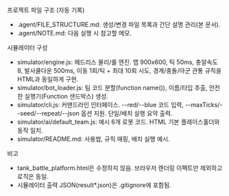 프로젝트 파일 구조 (자동 기록)

- .agent/FILE_STRUCTURE.md: 생성/변경 파일 목록과 간단 설명 관리(본 문서).
- .agent/NOTE.md: 다음 실행 시 참고할 메모.

시뮬레이터 구성
- simulator/engine.js: 헤드리스 물리/룰 엔진. 맵 900x600, 틱 50ms, 총알속도 8, 발사쿨다운 500ms, 이동 1회/틱 + 최대 10회 시도, 경계/충돌/아군 관통 규칙을 HTML과 동일하게 구현.
- simulator/bot_loader.js: 팀 코드 분할(function name()), 이름/타입 추출, 안전한 실행기(Function 샌드박스) 생성.
- simulator/cli.js: 커맨드라인 인터페이스. --red/--blue 코드 입력, --maxTicks/--seed/--repeat/--json 옵션 지원. 단일/배치 실행 요약 출력.
- simulator/ai/default_team.js: 예시 6개 로봇 코드. HTML 기본 플레이스홀더와 동작 일치.
- simulator/README.md: 사용법, 규칙 매핑, 배치 실행 예시.

비고
- tank_battle_platform.html은 수정하지 않음. 브라우저 렌더링 이펙트만 제외하고 로직은 동일.
- 시뮬레이터 출력 JSON(result*.json)은 .gitignore에 포함됨.
